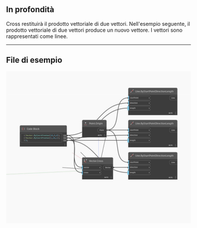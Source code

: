 ## In profondità
Cross restituirà il prodotto vettoriale di due vettori. Nell'esempio seguente, il prodotto vettoriale di due vettori produce un nuovo vettore. I vettori sono rappresentati come linee.
___
## File di esempio

![Cross](./Autodesk.DesignScript.Geometry.Vector.Cross_img.jpg)

